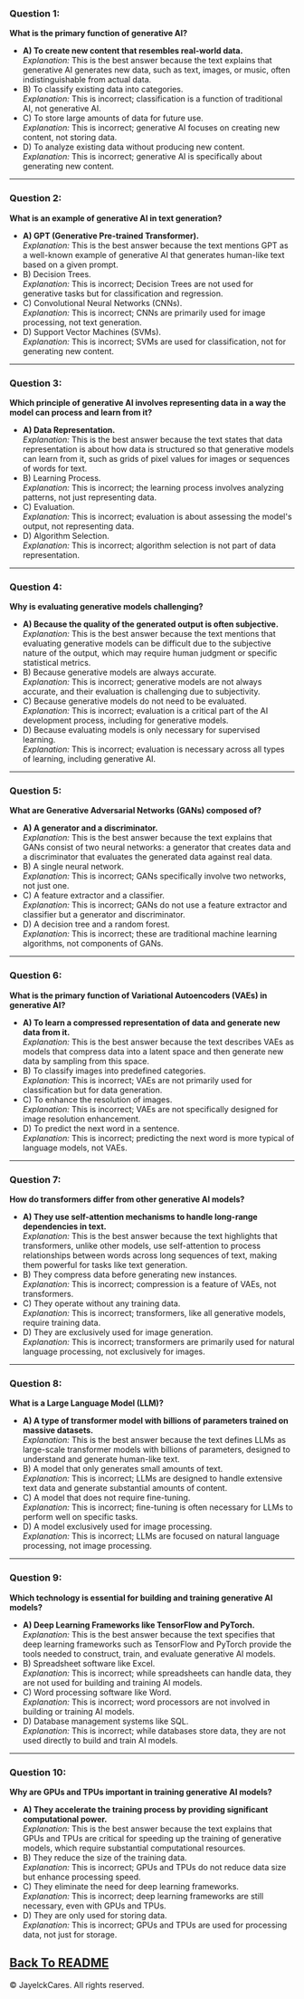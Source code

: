 ### Question 1:
**What is the primary function of generative AI?**
- **A) To create new content that resembles real-world data.**  
  *Explanation:* This is the best answer because the text explains that generative AI generates new data, such as text, images, or music, often indistinguishable from actual data.
- B) To classify existing data into categories.  
  *Explanation:* This is incorrect; classification is a function of traditional AI, not generative AI.
- C) To store large amounts of data for future use.  
  *Explanation:* This is incorrect; generative AI focuses on creating new content, not storing data.
- D) To analyze existing data without producing new content.  
  *Explanation:* This is incorrect; generative AI is specifically about generating new content.

---

### Question 2:
**What is an example of generative AI in text generation?**
- **A) GPT (Generative Pre-trained Transformer).**  
  *Explanation:* This is the best answer because the text mentions GPT as a well-known example of generative AI that generates human-like text based on a given prompt.
- B) Decision Trees.  
  *Explanation:* This is incorrect; Decision Trees are not used for generative tasks but for classification and regression.
- C) Convolutional Neural Networks (CNNs).  
  *Explanation:* This is incorrect; CNNs are primarily used for image processing, not text generation.
- D) Support Vector Machines (SVMs).  
  *Explanation:* This is incorrect; SVMs are used for classification, not for generating new content.

---

### Question 3:
**Which principle of generative AI involves representing data in a way the model can process and learn from it?**
- **A) Data Representation.**  
  *Explanation:* This is the best answer because the text states that data representation is about how data is structured so that generative models can learn from it, such as grids of pixel values for images or sequences of words for text.
- B) Learning Process.  
  *Explanation:* This is incorrect; the learning process involves analyzing patterns, not just representing data.
- C) Evaluation.  
  *Explanation:* This is incorrect; evaluation is about assessing the model's output, not representing data.
- D) Algorithm Selection.  
  *Explanation:* This is incorrect; algorithm selection is not part of data representation.

---

### Question 4:
**Why is evaluating generative models challenging?**
- **A) Because the quality of the generated output is often subjective.**  
  *Explanation:* This is the best answer because the text mentions that evaluating generative models can be difficult due to the subjective nature of the output, which may require human judgment or specific statistical metrics.
- B) Because generative models are always accurate.  
  *Explanation:* This is incorrect; generative models are not always accurate, and their evaluation is challenging due to subjectivity.
- C) Because generative models do not need to be evaluated.  
  *Explanation:* This is incorrect; evaluation is a critical part of the AI development process, including for generative models.
- D) Because evaluating models is only necessary for supervised learning.  
  *Explanation:* This is incorrect; evaluation is necessary across all types of learning, including generative AI.

---

### Question 5:
**What are Generative Adversarial Networks (GANs) composed of?**
- **A) A generator and a discriminator.**  
  *Explanation:* This is the best answer because the text explains that GANs consist of two neural networks: a generator that creates data and a discriminator that evaluates the generated data against real data.
- B) A single neural network.  
  *Explanation:* This is incorrect; GANs specifically involve two networks, not just one.
- C) A feature extractor and a classifier.  
  *Explanation:* This is incorrect; GANs do not use a feature extractor and classifier but a generator and discriminator.
- D) A decision tree and a random forest.  
  *Explanation:* This is incorrect; these are traditional machine learning algorithms, not components of GANs.

---

### Question 6:
**What is the primary function of Variational Autoencoders (VAEs) in generative AI?**
- **A) To learn a compressed representation of data and generate new data from it.**  
  *Explanation:* This is the best answer because the text describes VAEs as models that compress data into a latent space and then generate new data by sampling from this space.
- B) To classify images into predefined categories.  
  *Explanation:* This is incorrect; VAEs are not primarily used for classification but for data generation.
- C) To enhance the resolution of images.  
  *Explanation:* This is incorrect; VAEs are not specifically designed for image resolution enhancement.
- D) To predict the next word in a sentence.  
  *Explanation:* This is incorrect; predicting the next word is more typical of language models, not VAEs.

---

### Question 7:
**How do transformers differ from other generative AI models?**
- **A) They use self-attention mechanisms to handle long-range dependencies in text.**  
  *Explanation:* This is the best answer because the text highlights that transformers, unlike other models, use self-attention to process relationships between words across long sequences of text, making them powerful for tasks like text generation.
- B) They compress data before generating new instances.  
  *Explanation:* This is incorrect; compression is a feature of VAEs, not transformers.
- C) They operate without any training data.  
  *Explanation:* This is incorrect; transformers, like all generative models, require training data.
- D) They are exclusively used for image generation.  
  *Explanation:* This is incorrect; transformers are primarily used for natural language processing, not exclusively for images.

---

### Question 8:
**What is a Large Language Model (LLM)?**
- **A) A type of transformer model with billions of parameters trained on massive datasets.**  
  *Explanation:* This is the best answer because the text defines LLMs as large-scale transformer models with billions of parameters, designed to understand and generate human-like text.
- B) A model that only generates small amounts of text.  
  *Explanation:* This is incorrect; LLMs are designed to handle extensive text data and generate substantial amounts of content.
- C) A model that does not require fine-tuning.  
  *Explanation:* This is incorrect; fine-tuning is often necessary for LLMs to perform well on specific tasks.
- D) A model exclusively used for image processing.  
  *Explanation:* This is incorrect; LLMs are focused on natural language processing, not image processing.

---

### Question 9:
**Which technology is essential for building and training generative AI models?**
- **A) Deep Learning Frameworks like TensorFlow and PyTorch.**  
  *Explanation:* This is the best answer because the text specifies that deep learning frameworks such as TensorFlow and PyTorch provide the tools needed to construct, train, and evaluate generative AI models.
- B) Spreadsheet software like Excel.  
  *Explanation:* This is incorrect; while spreadsheets can handle data, they are not used for building and training AI models.
- C) Word processing software like Word.  
  *Explanation:* This is incorrect; word processors are not involved in building or training AI models.
- D) Database management systems like SQL.  
  *Explanation:* This is incorrect; while databases store data, they are not used directly to build and train AI models.

---

### Question 10:
**Why are GPUs and TPUs important in training generative AI models?**
- **A) They accelerate the training process by providing significant computational power.**  
  *Explanation:* This is the best answer because the text explains that GPUs and TPUs are critical for speeding up the training of generative models, which require substantial computational resources.
- B) They reduce the size of the training data.  
  *Explanation:* This is incorrect; GPUs and TPUs do not reduce data size but enhance processing speed.
- C) They eliminate the need for deep learning frameworks.  
  *Explanation:* This is incorrect; deep learning frameworks are still necessary, even with GPUs and TPUs.
- D) They are only used for storing data.  
  *Explanation:* This is incorrect; GPUs and TPUs are used for processing data, not just for storage.
  
<a href="README.md">Back To README</a>
---

© JayelckCares. All rights reserved.

